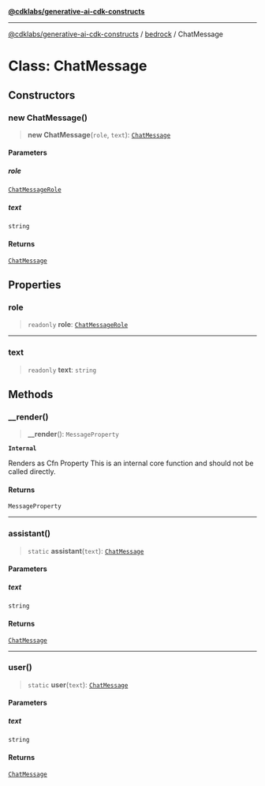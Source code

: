 [**@cdklabs/generative-ai-cdk-constructs**](../../../README.md)

***

[@cdklabs/generative-ai-cdk-constructs](../../../README.md) / [bedrock](../README.md) / ChatMessage

# Class: ChatMessage

## Constructors

### new ChatMessage()

> **new ChatMessage**(`role`, `text`): [`ChatMessage`](ChatMessage.md)

#### Parameters

##### role

[`ChatMessageRole`](../enumerations/ChatMessageRole.md)

##### text

`string`

#### Returns

[`ChatMessage`](ChatMessage.md)

## Properties

### role

> `readonly` **role**: [`ChatMessageRole`](../enumerations/ChatMessageRole.md)

***

### text

> `readonly` **text**: `string`

## Methods

### \_\_render()

> **\_\_render**(): `MessageProperty`

**`Internal`**

Renders as Cfn Property
 This is an internal core function and should not be called directly.

#### Returns

`MessageProperty`

***

### assistant()

> `static` **assistant**(`text`): [`ChatMessage`](ChatMessage.md)

#### Parameters

##### text

`string`

#### Returns

[`ChatMessage`](ChatMessage.md)

***

### user()

> `static` **user**(`text`): [`ChatMessage`](ChatMessage.md)

#### Parameters

##### text

`string`

#### Returns

[`ChatMessage`](ChatMessage.md)
